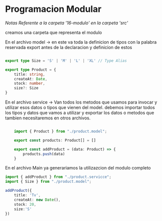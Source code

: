 # Programacion Modular

*Notas Referente a la carpeta '16-modulo' en la carpeta 'src'*

creamos una carpeta que representa el modulo

En el archivo model -> en este va toda la definicion de tipos con la palabra reservada export antes de la declaracion y definicion de estos

```Typescript

export type Size = 'S' | 'M' | 'L' | 'XL' // Type Alias

export type Product = {
    title: string,
    createAt: Date,
    stock: number,
    size?: Size
}
```


En el archivo service -> Van todos los metodos que usamos para invocar y utilizar esos datos o tipos que vienen del model. debemos importar todos los tipos y datos que vamos a utilizar y exportar los datos o metodos que tambien necesitaremos en otros archivos.

```Typescript

    import { Product } from "./product.model";

    export const products: Product[] = []

    export const addProduct = (data: Product) => {
        products.push(data)
    }
```

En el archivo Main ya generariamos la utilizazcion del modulo completo

```Typescript
import { addProduct } from "./product.servicce";
import { Size } from "./product.model";

addProduct({
    title: 'Tv',
    createAt: new Date(),
    stock: 20,
    size:'S'
})
```
    